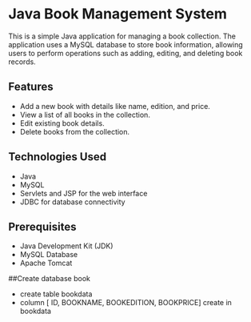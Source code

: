 # Java Book Management System

This is a simple Java application for managing a book collection. The application uses a MySQL database to store book information, allowing users to perform operations such as adding, editing, and deleting book records.

## Features

- Add a new book with details like name, edition, and price.
- View a list of all books in the collection.
- Edit existing book details.
- Delete books from the collection.

## Technologies Used

- Java
- MySQL
- Servlets and JSP for the web interface
- JDBC for database connectivity

## Prerequisites

- Java Development Kit (JDK)
- MySQL Database
- Apache Tomcat

##Create database book

- create table bookdata
- column [ ID, BOOKNAME, BOOKEDITION, BOOKPRICE] create in bookdata
